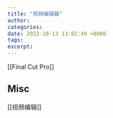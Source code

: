 ```yaml
---
title: "视频编辑器"
author: 
categories: 
date: 2022-10-13 13:02:49 +0800
tags: 
excerpt: 
---
```






[[Final Cut Pro]]







## Misc

[[视频编辑]]


